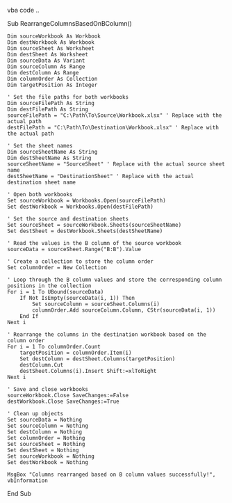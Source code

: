 vba code ..


Sub RearrangeColumnsBasedOnBColumn()

    Dim sourceWorkbook As Workbook
    Dim destWorkbook As Workbook
    Dim sourceSheet As Worksheet
    Dim destSheet As Worksheet
    Dim sourceData As Variant
    Dim sourceColumn As Range
    Dim destColumn As Range
    Dim columnOrder As Collection
    Dim targetPosition As Integer
    
    ' Set the file paths for both workbooks
    Dim sourceFilePath As String
    Dim destFilePath As String
    sourceFilePath = "C:\Path\To\Source\Workbook.xlsx" ' Replace with the actual path
    destFilePath = "C:\Path\To\Destination\Workbook.xlsx" ' Replace with the actual path
    
    ' Set the sheet names
    Dim sourceSheetName As String
    Dim destSheetName As String
    sourceSheetName = "SourceSheet" ' Replace with the actual source sheet name
    destSheetName = "DestinationSheet" ' Replace with the actual destination sheet name
    
    ' Open both workbooks
    Set sourceWorkbook = Workbooks.Open(sourceFilePath)
    Set destWorkbook = Workbooks.Open(destFilePath)
    
    ' Set the source and destination sheets
    Set sourceSheet = sourceWorkbook.Sheets(sourceSheetName)
    Set destSheet = destWorkbook.Sheets(destSheetName)
    
    ' Read the values in the B column of the source workbook
    sourceData = sourceSheet.Range("B:B").Value
    
    ' Create a collection to store the column order
    Set columnOrder = New Collection
    
    ' Loop through the B column values and store the corresponding column positions in the collection
    For i = 1 To UBound(sourceData)
        If Not IsEmpty(sourceData(i, 1)) Then
            Set sourceColumn = sourceSheet.Columns(i)
            columnOrder.Add sourceColumn.Column, CStr(sourceData(i, 1))
        End If
    Next i
    
    ' Rearrange the columns in the destination workbook based on the column order
    For i = 1 To columnOrder.Count
        targetPosition = columnOrder.Item(i)
        Set destColumn = destSheet.Columns(targetPosition)
        destColumn.Cut
        destSheet.Columns(i).Insert Shift:=xlToRight
    Next i
    
    ' Save and close workbooks
    sourceWorkbook.Close SaveChanges:=False
    destWorkbook.Close SaveChanges:=True
    
    ' Clean up objects
    Set sourceData = Nothing
    Set sourceColumn = Nothing
    Set destColumn = Nothing
    Set columnOrder = Nothing
    Set sourceSheet = Nothing
    Set destSheet = Nothing
    Set sourceWorkbook = Nothing
    Set destWorkbook = Nothing
    
    MsgBox "Columns rearranged based on B column values successfully!", vbInformation
End Sub
